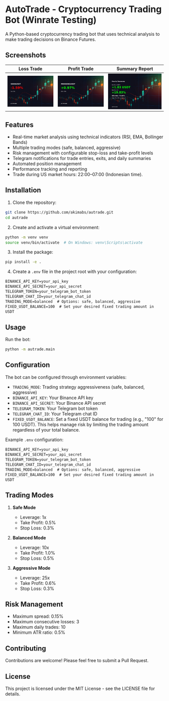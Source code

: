 # AutoTrade - Cryptocurrency Trading Bot (Winrate Testing)

A Python-based cryptocurrency trading bot that uses technical analysis to make trading decisions on Binance Futures.

## Screenshots

| Loss Trade                                                                                              | Profit Trade                                                                                                | Summary Report                                                                                                 |
| ------------------------------------------------------------------------------------------------------- | ----------------------------------------------------------------------------------------------------------- | -------------------------------------------------------------------------------------------------------------- |
| ![Loss Trade](https://raw.githubusercontent.com/akimabs/autrade/refs/heads/main/screenshoots/lose.jpeg) | ![Profit Trade](https://raw.githubusercontent.com/akimabs/autrade/refs/heads/main/screenshoots/profit.jpeg) | ![Summary Report](https://raw.githubusercontent.com/akimabs/autrade/refs/heads/main/screenshoots/summary.jpeg) |

## Features

- Real-time market analysis using technical indicators (RSI, EMA, Bollinger Bands)
- Multiple trading modes (safe, balanced, aggressive)
- Risk management with configurable stop-loss and take-profit levels
- Telegram notifications for trade entries, exits, and daily summaries
- Automated position management
- Performance tracking and reporting
- Trade during US market hours: 22:00–07:00 (Indonesian time).

## Installation

1. Clone the repository:

```bash
git clone https://github.com/akimabs/autrade.git
cd autrade
```

2. Create and activate a virtual environment:

```bash
python -m venv venv
source venv/bin/activate  # On Windows: venv\Scripts\activate
```

3. Install the package:

```bash
pip install -e .
```

4. Create a `.env` file in the project root with your configuration:

```env
BINANCE_API_KEY=your_api_key
BINANCE_API_SECRET=your_api_secret
TELEGRAM_TOKEN=your_telegram_bot_token
TELEGRAM_CHAT_ID=your_telegram_chat_id
TRADING_MODE=balanced  # Options: safe, balanced, aggressive
FIXED_USDT_BALANCE=100  # Set your desired fixed trading amount in USDT
```

## Usage

Run the bot:

```bash
python -m autrade.main
```

## Configuration

The bot can be configured through environment variables:

- `TRADING_MODE`: Trading strategy aggressiveness (safe, balanced, aggressive)
- `BINANCE_API_KEY`: Your Binance API key
- `BINANCE_API_SECRET`: Your Binance API secret
- `TELEGRAM_TOKEN`: Your Telegram bot token
- `TELEGRAM_CHAT_ID`: Your Telegram chat ID
- `FIXED_USDT_BALANCE`: Set a fixed USDT balance for trading (e.g., "100" for 100 USDT). This helps manage risk by limiting the trading amount regardless of your total balance.

Example `.env` configuration:

```env
BINANCE_API_KEY=your_api_key
BINANCE_API_SECRET=your_api_secret
TELEGRAM_TOKEN=your_telegram_bot_token
TELEGRAM_CHAT_ID=your_telegram_chat_id
TRADING_MODE=balanced  # Options: safe, balanced, aggressive
FIXED_USDT_BALANCE=100  # Set your desired fixed trading amount in USDT
```

## Trading Modes

1. **Safe Mode**

   - Leverage: 1x
   - Take Profit: 0.5%
   - Stop Loss: 0.3%

2. **Balanced Mode**

   - Leverage: 10x
   - Take Profit: 1.0%
   - Stop Loss: 0.5%

3. **Aggressive Mode**
   - Leverage: 25x
   - Take Profit: 0.6%
   - Stop Loss: 0.3%

## Risk Management

- Maximum spread: 0.15%
- Maximum consecutive losses: 3
- Maximum daily trades: 10
- Minimum ATR ratio: 0.5%

## Contributing

Contributions are welcome! Please feel free to submit a Pull Request.

## License

This project is licensed under the MIT License - see the LICENSE file for details.
